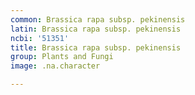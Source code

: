 ```yaml
---
common: Brassica rapa subsp. pekinensis
latin: Brassica rapa subsp. pekinensis
ncbi: '51351'
title: Brassica rapa subsp. pekinensis
group: Plants and Fungi
image: .na.character

---
```

